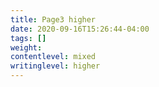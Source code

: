 ```yaml
---
title: Page3 higher
date: 2020-09-16T15:26:44-04:00
tags: []
weight: 
contentlevel: mixed
writinglevel: higher
---
```


